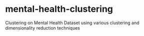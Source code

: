 # mental-health-clustering
Clustering on Mental Health Dataset using various clustering and dimensionality reduction techniques
